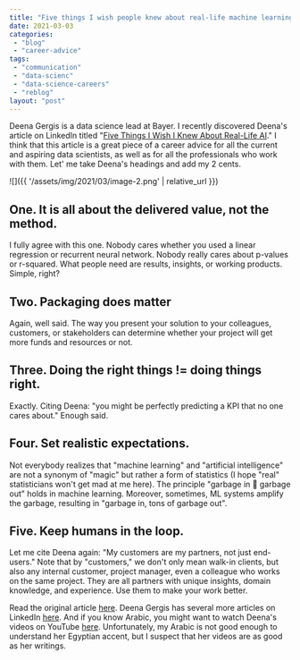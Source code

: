 ```yaml
---
title: "Five things I wish people knew about real-life machine learning"
date: 2021-03-03
categories: 
 - "blog"
 - "career-advice"
tags: 
 - "communication"
 - "data-scienc"
 - "data-science-careers"
 - "reblog"
layout: "post"
---
```


Deena Gergis is a data science lead at Bayer. I recently discovered Deena's article on LinkedIn titled "[Five Things I Wish I Knew About Real-Life AI](https://www.linkedin.com/pulse/5-things-i-wish-knew-real-life-ai-deena-gergis/)." I think that this article is a great piece of a career advice for all the current and aspiring data scientists, as well as for all the professionals who work with them. Let' me take Deena's headings and add my 2 cents.

![]({{ '/assets/img/2021/03/image-2.png' | relative_url }})

## One. It is all about the delivered value, not the method.

I fully agree with this one. Nobody cares whether you used a linear regression or recurrent neural network. Nobody really cares about p-values or r-squared. What people need are results, insights, or working products. Simple, right?

## Two. Packaging does matter

Again, well said. The way you present your solution to your colleagues, customers, or stakeholders can determine whether your project will get more funds and resources or not. 

## Three. Doing the right things != doing things right.

Exactly. Citing Deena: "you might be perfectly predicting a KPI that no one cares about." Enough said. 

## Four. Set realistic expectations.

Not everybody realizes that "machine learning" and "artificial intelligence" are not a synonym of "magic" but rather a form of statistics (I hope "real" statisticians won't get mad at me here). The principle "garbage in  garbage out" holds in machine learning. Moreover, sometimes, ML systems amplify the garbage, resulting in "garbage in, tons of garbage out". 

## Five. Keep humans in the loop.

Let me cite Deena again: "My customers are my partners, not just end-users." Note that by "customers," we don't only mean walk-in clients, but also any internal customer, project manager, even a colleague who works on the same project. They are all partners with unique insights, domain knowledge, and experience. Use them to make your work better. 

Read the original article [here](https://www.linkedin.com/pulse/5-things-i-wish-knew-real-life-ai-deena-gergis/). Deena Gergis has several more articles on LinkedIn [here](https://www.linkedin.com/in/deena-gergis/detail/recent-activity/posts/). And if you know Arabic, you might want to watch Deena's videos on YouTube [here](https://www.youtube.com/c/DeenaGergis/videos). Unfortunately, my Arabic is not good enough to understand her Egyptian accent, but I suspect that her videos are as good as her writings.
